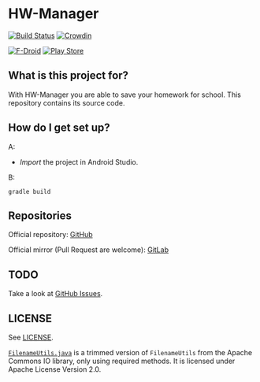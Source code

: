 # HW-Manager

[![Build Status](https://gitlab.com/ci/projects/16687/status.png?ref=master)](https://gitlab.com/ci/projects/16687?ref=master)
[![Crowdin](https://d322cqt584bo4o.cloudfront.net/hw-manager/localized.png)](https://crowdin.com/project/hw-manager)

[![F-Droid](https://f-droid.org/wiki/images/0/06/F-Droid-button_get-it-on.png)](https://f-droid.org/repository/browse/?fdid=de.nico.ha_manager)
[![Play Store](https://developer.android.com/images/brand/en_generic_rgb_wo_60.png)](https://play.google.com/store/apps/details?id=de.nico.ha_manager)

## What is this project for?

With HW-Manager you are able to save your homework for school. This
repository contains its source code.

## How do I get set up?

A:
- *Import* the project in Android Studio.

B:

	gradle build

## Repositories

Official repository:
[GitHub](https://github.com/hw-manager/android)

Official mirror (Pull Request are welcome):
[GitLab](https://gitlab.com/hw-manager/android)

## TODO

Take a look at
[GitHub Issues](https://github.com/hw-manager/android/issues).

## LICENSE

See
[LICENSE](./LICENSE).

[`FilenameUtils.java`](src/main/java/de/nico/ha_manager/helper/FilenameUtils.java)
is a trimmed version of `FilenameUtils` from the Apache Commons IO library,
only using required methods. It is licensed under Apache License Version
2.0.
